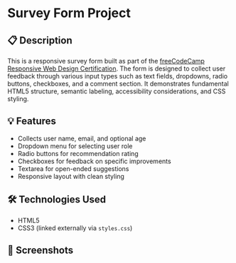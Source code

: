 # Survey Form Project

## 📋 Description
This is a responsive survey form built as part of the [freeCodeCamp Responsive Web Design Certification](https://www.freecodecamp.org/learn/). The form is designed to collect user feedback through various input types such as text fields, dropdowns, radio buttons, checkboxes, and a comment section. It demonstrates fundamental HTML5 structure, semantic labeling, accessibility considerations, and CSS styling.

## 💡 Features
- Collects user name, email, and optional age
- Dropdown menu for selecting user role
- Radio buttons for recommendation rating
- Checkboxes for feedback on specific improvements
- Textarea for open-ended suggestions
- Responsive layout with clean styling

## 🛠️ Technologies Used
- HTML5
- CSS3 (linked externally via `styles.css`)

## 📸 Screenshots
